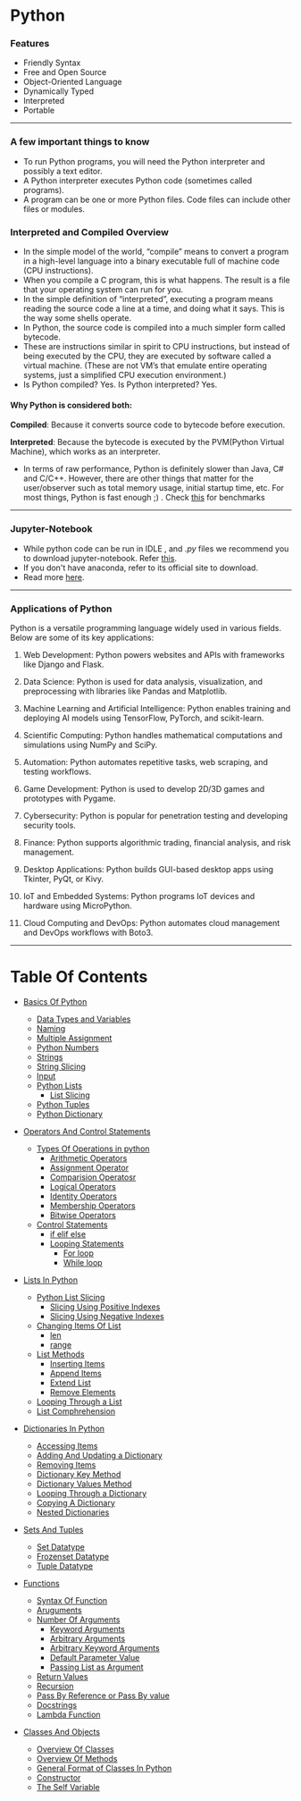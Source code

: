 # Python

### Features
* Friendly Syntax
* Free and Open Source
* Object-Oriented Language
* Dynamically Typed
* Interpreted
* Portable
<hr>

### A few important things to know
* To run Python programs, you will need the Python interpreter and possibly a text editor.
* A Python interpreter executes Python code (sometimes called programs).
* A program can be one or more Python files. Code files can include other files or modules. 

### Interpreted and Compiled Overview
* In the simple model of the world, “compile” means to convert a program in a high-level language into a binary executable full of machine code (CPU instructions). 
* When you compile a C program, this is what happens. The result is a file that your operating system can run for you.
* In the simple definition of “interpreted”, executing a program means reading the source code a line at a time, and doing what it says. This is the way some shells operate.
* In Python, the source code is compiled into a much simpler form called bytecode. 
* These are instructions similar in spirit to CPU instructions, but instead of being executed by the CPU, they are executed by software called a virtual machine. (These are not VM’s that emulate entire operating systems, just a simplified CPU execution environment.)
* Is Python compiled? Yes. Is Python interpreted? Yes.
#### Why Python is considered both:
**Compiled**: Because it converts source code to bytecode before execution.

**Interpreted**: Because the bytecode is executed by the PVM(Python Virtual Machine), which works as an interpreter.

* In terms of raw performance, Python is definitely slower than Java, C# and C/C++. However, there are other things that matter for the user/observer such as total memory usage, initial startup time, etc. For most things, Python is fast enough ;) . Check [this](https://benchmarksgame-team.pages.debian.net/benchmarksgame/fastest/python3-java.html) for benchmarks

<hr>

### Jupyter-Notebook
* While python code can be run in IDLE , and *.py* files we recommend you to download jupyter-notebook. Refer [this](https://www.geeksforgeeks.org/how-to-install-jupyter-notebook-in-windows/).
* If you don't have anaconda, refer to its official site to download.
* Read more [here](https://programminghistorian.org/en/lessons/jupyter-notebooks).

<hr>


### Applications of Python

Python is a versatile programming language widely used in various fields. Below are some of its key applications:

1. Web Development:
Python powers websites and APIs with frameworks like Django and Flask.

2. Data Science:
Python is used for data analysis, visualization, and preprocessing with libraries like Pandas and Matplotlib.

3. Machine Learning and Artificial Intelligence:
Python enables training and deploying AI models using TensorFlow, PyTorch, and scikit-learn.

4. Scientific Computing:
Python handles mathematical computations and simulations using NumPy and SciPy.

5. Automation:
Python automates repetitive tasks, web scraping, and testing workflows.

6. Game Development:
Python is used to develop 2D/3D games and prototypes with Pygame.

7. Cybersecurity:
Python is popular for penetration testing and developing security tools.

8. Finance:
Python supports algorithmic trading, financial analysis, and risk management.

9. Desktop Applications:
Python builds GUI-based desktop apps using Tkinter, PyQt, or Kivy.

10. IoT and Embedded Systems:
Python programs IoT devices and hardware using MicroPython.

11. Cloud Computing and DevOps:
Python automates cloud management and DevOps workflows with Boto3.

<hr>

# Table Of Contents
* [Basics Of Python](/python-numpy-basics/1_python_basics.ipynb)
    * [Data Types and Variables](/python-numpy-basics/1_python_basics.ipynb)
    * [Naming](/python-numpy-basics/1_python_basics.ipynb)
    * [Multiple Assignment](/python-numpy-basics/1_python_basics.ipynb)
    * [Python Numbers](/python-numpy-basics/1_python_basics.ipynb)
    * [Strings](/python-numpy-basics/1_python_basics.ipynb)
    * [String Slicing](/python-numpy-basics/1_python_basics.ipynb)
    * [Input](/python-numpy-basics/1_python_basics.ipynb)
    * [Python Lists](/python-numpy-basics/1_python_basics.ipynb)
        * [List Slicing](/python-numpy-basics/1_python_basics.ipynb)
    * [Python Tuples](/python-numpy-basics/1_python_basics.ipynb)
    * [Python Dictionary](/python-numpy-basics/1_python_basics.ipynb)
* [Operators And Control Statements](2_operators_and_conrol_statements.ipynb)
    * [Types Of Operations in python](2_operators_and_conrol_statements.ipynb)
        * [Arithmetic Operators](2_operators_and_conrol_statements.ipynb)
        * [Assignment Operator](2_operators_and_conrol_statements.ipynb)
        * [Comparision Operatosr](2_operators_and_conrol_statements.ipynb)
        * [Logical Operators](2_operators_and_conrol_statements.ipynb)
        * [Identity Operators](2_operators_and_conrol_statements.ipynb)
        * [Membership Operators](2_operators_and_conrol_statements.ipynb)
        * [Bitwise Operators](2_operators_and_conrol_statements.ipynb)
    * [Control Statements](2_operators_and_conrol_statements.ipynb)
        * [if elif else](2_operators_and_conrol_statements.ipynb)
        * [Looping Statements](2_operators_and_conrol_statements.ipynb)
            * [For loop](2_operators_and_conrol_statements.ipynb)
            * [While loop](2_operators_and_conrol_statements.ipynb)

* [Lists In Python](3_lists.ipynb)
    * [Python List Slicing](3_lists.ipynb)
        * [Slicing Using Positive Indexes](3_lists.ipynb) 
        * [Slicing Using Negative Indexes](3_lists.ipynb)
    * [Changing Items Of List](3_lists.ipynb)
        * [len](3_lists.ipynb)
        * [range](3_lists.ipynb)
    * [List Methods](3_lists.ipynb)
        * [Inserting Items](3_lists.ipynb)
        * [Append Items](3_lists.ipynb)
        * [Extend List](3_lists.ipynb)
        * [Remove Elements](3_lists.ipynb)
    * [Looping Through a List]([](3_lists.ipynb))
    * [List Comphrehension]([](3_lists.ipynb))
* [Dictionaries In Python](4_dictionary.ipynb)
    * [Accessing Items](4_dictionary.ipynb)
    * [Adding And Updating a Dictionary](4_dictionary.ipynb)
    * [Removing Items](4_dictionary.ipynb)
    * [Dictionary Key Method](4_dictionary.ipynb)
    * [Dictionary Values Method](4_dictionary.ipynb)
    * [Looping Through a Dictionary](4_dictionary.ipynb)
    * [Copying A Dictionary ](4_dictionary.ipynb)
    * [Nested Dictionaries](4_dictionary.ipynb)
* [Sets And Tuples](5_sets_and_tuples.ipynb)
    * [Set Datatype](5_sets_and_tuples.ipynb)
    * [Frozenset Datatype](5_sets_and_tuples.ipynb)
    * [Tuple Datatype](5_sets_and_tuples.ipynb)
* [Functions](6_functions.ipynb)
    * [Syntax Of Function](6_functions.ipynb)
    * [Aruguments](6_functions.ipynb)
    * [Number Of Arguments](6_functions.ipynb)
        * [Keyword Arguments](6_functions.ipynb)
        * [Arbitrary Arguments](6_functions.ipynb)
        * [Arbitrary Keyword Arguments](6_functions.ipynb)
        * [Default Parameter Value](6_functions.ipynb)
        * [Passing List as Argument](6_functions.ipynb)
    * [Return Values](6_functions.ipynb)
    * [Recursion](6_functions.ipynb)
    * [Pass By Reference or Pass By value](6_functions.ipynb)
    * [Docstrings](6_functions.ipynb)
    * [Lambda Function](6_functions.ipynb)
* [Classes And Objects](7_classes_and_objects.ipynb)
    * [Overview Of Classes](7_classes_and_objects.ipynb)
    * [Overview Of Methods](7_classes_and_objects.ipynb)
    * [General Format of Classes In Python](7_classes_and_objects.ipynb)
    * [Constructor](7_classes_and_objects.ipynb)
    * [The Self Variable](7_classes_and_objects.ipynb)